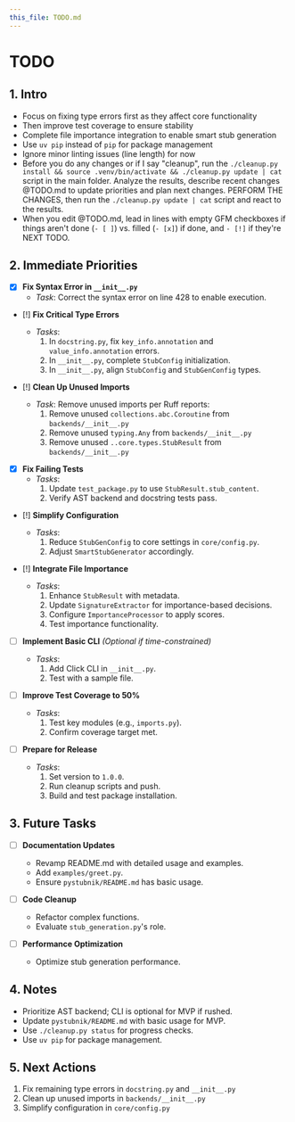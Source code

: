```yaml
---
this_file: TODO.md
---
```


# TODO

## 1. Intro

- Focus on fixing type errors first as they affect core functionality
- Then improve test coverage to ensure stability
- Complete file importance integration to enable smart stub generation
- Use `uv pip` instead of `pip` for package management
- Ignore minor linting issues (line length) for now
- Before you do any changes or if I say "cleanup", run the `./cleanup.py install && source .venv/bin/activate && ./cleanup.py update | cat` script in the main folder. Analyze the results, describe recent changes @TODO.md to update priorities and plan next changes. PERFORM THE CHANGES, then run the `./cleanup.py update | cat` script and react to the results.
- When you edit @TODO.md, lead in lines with empty GFM checkboxes if things aren't done (`- [ ]`) vs. filled (`- [x]`) if done, and `- [!]` if they're NEXT TODO.

## 2. Immediate Priorities

- [x] **Fix Syntax Error in `__init__.py`**
  - *Task*: Correct the syntax error on line 428 to enable execution.

- [!] **Fix Critical Type Errors**
  - *Tasks*:
    1. In `docstring.py`, fix `key_info.annotation` and `value_info.annotation` errors.
    2. In `__init__.py`, complete `StubConfig` initialization.
    3. In `__init__.py`, align `StubConfig` and `StubGenConfig` types.

- [!] **Clean Up Unused Imports**
  - *Task*: Remove unused imports per Ruff reports:
    1. Remove unused `collections.abc.Coroutine` from `backends/__init__.py`
    2. Remove unused `typing.Any` from `backends/__init__.py`
    3. Remove unused `..core.types.StubResult` from `backends/__init__.py`

- [x] **Fix Failing Tests**
  - *Tasks*:
    1. Update `test_package.py` to use `StubResult.stub_content`.
    2. Verify AST backend and docstring tests pass.

- [!] **Simplify Configuration**
  - *Tasks*:
    1. Reduce `StubGenConfig` to core settings in `core/config.py`.
    2. Adjust `SmartStubGenerator` accordingly.

- [!] **Integrate File Importance**
  - *Tasks*:
    1. Enhance `StubResult` with metadata.
    2. Update `SignatureExtractor` for importance-based decisions.
    3. Configure `ImportanceProcessor` to apply scores.
    4. Test importance functionality.

- [ ] **Implement Basic CLI** *(Optional if time-constrained)*
  - *Tasks*:
    1. Add Click CLI in `__init__.py`.
    2. Test with a sample file.

- [ ] **Improve Test Coverage to 50%**
  - *Tasks*:
    1. Test key modules (e.g., `imports.py`).
    2. Confirm coverage target met.

- [ ] **Prepare for Release**
  - *Tasks*:
    1. Set version to `1.0.0`.
    2. Run cleanup scripts and push.
    3. Build and test package installation.

## 3. Future Tasks

- [ ] **Documentation Updates**
  - Revamp README.md with detailed usage and examples.
  - Add `examples/greet.py`.
  - Ensure `pystubnik/README.md` has basic usage.

- [ ] **Code Cleanup**
  - Refactor complex functions.
  - Evaluate `stub_generation.py`'s role.

- [ ] **Performance Optimization**
  - Optimize stub generation performance.

## 4. Notes

- Prioritize AST backend; CLI is optional for MVP if rushed.
- Update `pystubnik/README.md` with basic usage for MVP.
- Use `./cleanup.py status` for progress checks.
- Use `uv pip` for package management.

## 5. Next Actions

1. Fix remaining type errors in `docstring.py` and `__init__.py`
2. Clean up unused imports in `backends/__init__.py`
3. Simplify configuration in `core/config.py`
